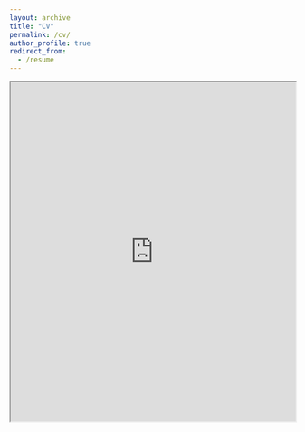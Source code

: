 ```yaml
---
layout: archive
title: "CV"
permalink: /cv/
author_profile: true
redirect_from:
  - /resume
---
```


<iframe src="https://drive.google.com/file/d/1Q7KJSc3ssiDpzAo4CH9M6CNQJ7QLi4xy/view?usp=sharing" 
        width="100%" height="600px"></iframe>
